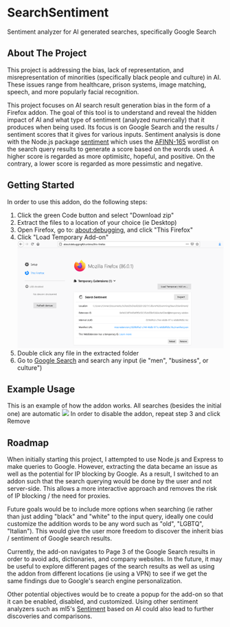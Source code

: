 # SearchSentiment
Sentiment analyzer for AI generated searches, specifically Google Search

<!-- ABOUT THE PROJECT -->
## About The Project

This project is addressing the bias, lack of representation, and misrepresentation of minorities (specifically black people and culture) in AI. These issues range from healthcare, prison systems, image matching, speech, and more popularly facial recognition. 

This project focuses on AI search result generation bias in the form of a Firefox addon. The goal of this tool is to understand and reveal the hidden impact of AI and what type of sentiment (analyzed numerically) that it produces when being used. Its focus is on Google Search and the results / sentiment scores that it gives for various inputs. Sentiment analysis is done with the Node.js package [sentiment](https://www.npmjs.com/package/sentiment) which uses the [AFINN-165](https://github.com/words/afinn-165) wordlist on the search query results to generate a score based on the words used. A higher score is regarded as more optimisitc, hopeful, and positive. On the contrary, a lower score is regarded as more pessimstic and negative. 


<!-- GETTING STARTED -->
## Getting Started

In order to use this addon, do the following steps:
1. Click the green Code button and select "Download zip" 
2. Extract the files to a location of your choice (ie Desktop)
3. Open Firefox, go to: [about:debugging](about:debugging#/runtime/this-firefox), and click "This Firefox"
4. Click "Load Temporary Add-on"
![](readMeImages/installExample.png)
5. Double click any file in the extracted folder
6. Go to [Google Search](https://www.google.com/) and search any input (ie "men", "business", or culture") 

## Example Usage

This is an example of how the addon works. All searches (besides the initial one) are automatic
![](searchExample.gif)
In order to disable the addon, repeat step 3 and click Remove

<!-- ROADMAP -->
## Roadmap
When initially starting this project, I attempted to use Node.js and Express to make queries to Google. However, extracting the data became an issue as well as the potential for IP blocking by Google. As a result, I switched to an addon such that the search querying would be done by the user and not server-side. This allows a more interactive approach and removes the risk of IP blocking / the need for proxies. 

Future goals would be to include more options when searching (ie rather than just adding "black" and "white" to the input query, ideally one could customize the addition words to be any word such as "old", "LGBTQ", "Italian"). This would give the user more freedom to discover the inherit bias / sentiment of Google search results. 

Currently, the add-on navigates to Page 3 of the Google Search results in order to avoid ads, dictionaries, and company websites. In the future, it may be useful to explore different pages of the search results as well as using the addon from different locations (ie using a VPN) to see if we get the same findings due to Google's search engine personalization. 

Other potential objectives would be to create a popup for the add-on so that it can be enabled, disabled, and customized. Using other sentiment analyzers such as ml5's [Sentiment](https://ml5js.org/reference/api-Sentiment/) based on AI could also lead to further discoveries and comparisons. 
